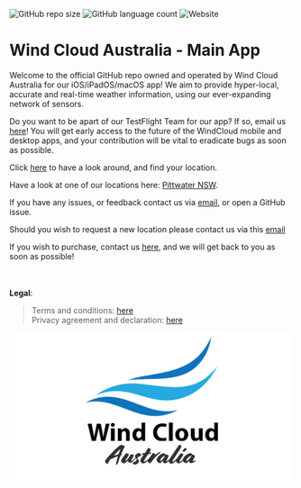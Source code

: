 
![GitHub repo size](https://img.shields.io/github/repo-size/windcloudaustralia/windcloud-MainApp?color=blue&style=flat-square) ![GitHub language count](https://img.shields.io/github/languages/count/windcloudaustralia/windcloud-MainApp?style=flat-square) ![Website](https://img.shields.io/website?down_color=red&down_message=offline&label=website%20staus&style=flat-square&up_color=green&up_message=online&url=https%3A%2F%2Fwindcloud.com.au) 
# Wind Cloud Australia - Main App
Welcome to the official GitHub repo owned and operated by Wind Cloud Australia for our iOS/iPadOS/macOS app! We aim to provide hyper-local, accurate and real-time weather information, using our ever-expanding network of sensors.

Do you want to be apart of our TestFlight Team for our app? If so, email us [here](mailto:hello@windcloud.com.au)! You will get early access to the future of the WindCloud mobile and desktop apps, and your contribution will be vital to eradicate bugs as soon as possible.

Click [here](https://windcloud.com.au) to have a look around, and find your location. 
<br>

Have a look at one of our locations here: [Pittwater NSW](https://windcloud.com.au/pittwater).

If you have any issues, or feedback contact us via [email](mailto:hello@windcloud.com.au), or open a GitHub issue.

Should you wish to request a new location please contact us via this [email](mailto:james@windcloud.com.au)

If you wish to purchase, contact us [here](https://windcloud.com.au/purchase/), and we will get back to you as soon as possible!

<br><br>
**Legal**: 

> Terms and conditions: [here](https://windcloud.com.au/terms/) <br>
> Privacy agreement and declaration: [here](https://windcloud.com.au/privacy)

![Logo](imgs/banner.png)
